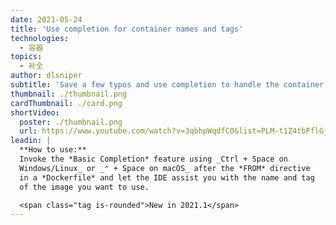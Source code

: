 ```yaml
---
date: 2021-05-24
title: 'Use completion for container names and tags'
technologies:
  - 容器
topics:
  - 补全
author: dlsniper
subtitle: 'Save a few typos and use completion to handle the container name and tag in a Dockerfile'
thumbnail: ./thumbnail.png
cardThumbnail: ./card.png
shortVideo:
  poster: ./thumbnail.png
  url: https://www.youtube.com/watch?v=3qbhpWqdfC0&list=PLM-t1Z4tbFflGjn5Qzjjku5J7SX3p-nhY&index=13&t=0s
leadin: |
  **How to use:**
  Invoke the *Basic Completion* feature using _Ctrl + Space on
  Windows/Linux_ or _⌃ + Space on macOS_ after the *FROM* directive
  in a *Dockerfile* and let the IDE assist you with the name and tag
  of the image you want to use.

  <span class="tag is-rounded">New in 2021.1</span>
---
```


